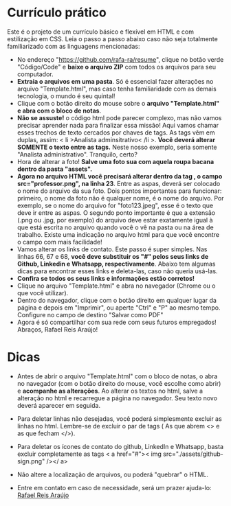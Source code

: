 # Currículo prático

Este é o projeto de um currículo básico e flexível em HTML e com estilização em CSS. Leia o passo a passo abaixo caso não seja totalmente familiarizado com as linguagens mencionadas:

- No endereço "https://github.com/rafa-ra/resume", clique no botão verde "Código/Code" e <b>baixe o arquivo ZIP</b> com todos os arquivos para seu computador.
- <b>Extraia o arquivos em uma pasta</b>. Só é essencial fazer alterações no arquivo "Template.html", mas caso tenha familiaridade com as demais tecnologia, o mundo é seu quintal!
- Clique com o botão direito do mouse sobre o <b>arquivo "Template.html" e abra com o bloco de notas</b>.
- <b>Não se assuste!</b> o código html pode parecer complexo, mas não vamos precisar aprender nada para finalizar essa missão! Aqui vamos chamar esses trechos de texto cercados por chaves de tags. As tags vêm em duplas, assim: < li >Analista adminsitrativo< /li >. <b>Você deverá alterar SOMENTE o texto entre as tags.</b> Neste nosso exemplo, seria somente "Analista administrativo". Tranquilo, certo?
- Hora de alterar a foto! <b>Salve uma foto sua com aquela roupa bacana dentro da pasta "assets".</b>
- <b>Agora no arquivo HTML você precisará alterar dentro da tag <img>, o campo src="professor.png", na linha 23</b>. Entre as aspas, deverá ser colocado o nome do arquivo da sua foto. Dois pontos importantes para funcionar: primeiro, o nome da foto não é qualquer nome, é o nome do arquivo. Por exemplo, se o nome do arquivo for "foto123.jpeg", esse é o texto que deve ir entre as aspas. O segundo ponto importante é que a extensão (.png ou .jpg, por exemplo) do arquivo deve estar exatamente igual à que está escrita no arquivo quando você o vê na pasta ou na área de trabalho. Existe uma indicação no arquivo html para que você encontre o campo com mais facilidade!
- Vamos alterar os links de contato. Este passo é super simples. Nas linhas 66, 67 e 68, <b>você deve substituir os "#" pelos seus links de Github, Linkedin e Whatsapp, respectivamente</b>. Abaixo tem algumas dicas para encontrar esses links e deleta-las, caso não queria usá-las.
- <b>Confira se todos os seus links e informações estão corretos!</b>
- Clique no arquivo "Template.html" e abra no navegador (Chrome ou o que você utilizar).
- Dentro do navegador, clique com o botão direito em qualquer lugar da página e depois em "Imprimir", ou aperte "Ctrl" e "P" ao mesmo tempo. Configure no campo de destino "Salvar como PDF"
- Agora é só compartilhar com sua rede com seus futuros empregados! Abraços, Rafael Reis Araújo!

# Dicas

- Antes de abrir o arquivo "Template.html" com o bloco de notas, o abra no navegador (com o botão direito do mouse, você escolhe como abrir) e <b>acompanhe as alterações</b>. Ao alterar os textos no html, salve a alteração no html e recarregue a página no navegador. Seu texto novo deverá aparecer em seguida.
- Para deletar linhas não desejadas, você poderá simplesmente excluir as linhas no html. Lembre-se de excluir o par de tags ( As que abrem <> e as que fecham </>).
- Para deletar os ícones de contato do github, LinkedIn e Whatsapp, basta excluir completamente as tags < a href="#">< img src="./assets/github-sign.png" /></ a>
- Não altere a localização de arquivos, ou poderá "quebrar" o HTML.

- Entre em contato em caso de necessidade, será um prazer ajuda-lo: <a href="https://www.linkedin.com/in/rafaelreisaraujo/"> Rafael Reis Araújo</a>

